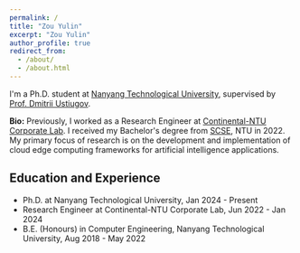 ```yaml
---
permalink: /
title: "Zou Yulin"
excerpt: "Zou Yulin"
author_profile: true
redirect_from:
  - /about/
  - /about.html
---
```


I'm a Ph.D. student at [Nanyang Technological University](https://www.ntu.edu.sg), supervised by [Prof. Dmitrii Ustiugov](https://ustiugov.github.io/). 

**Bio:** Previously, I worked as a Research Engineer at [Continental-NTU Corporate Lab](https://www.ntu.edu.sg/continental-ntu). I received my Bachelor's degree from [SCSE](https://www.ntu.edu.sg/scse), NTU in 2022. My primary focus of research is on the development and implementation of cloud edge computing frameworks for artificial intelligence applications.


Education and Experience
-----

* Ph.D. at Nanyang Technological University, Jan 2024 - Present
* Research Engineer at Continental-NTU Corporate Lab, Jun 2022 - Jan 2024 
* B.E. (Honours) in Computer Engineering, Nanyang Technological University, Aug 2018 - May 2022
